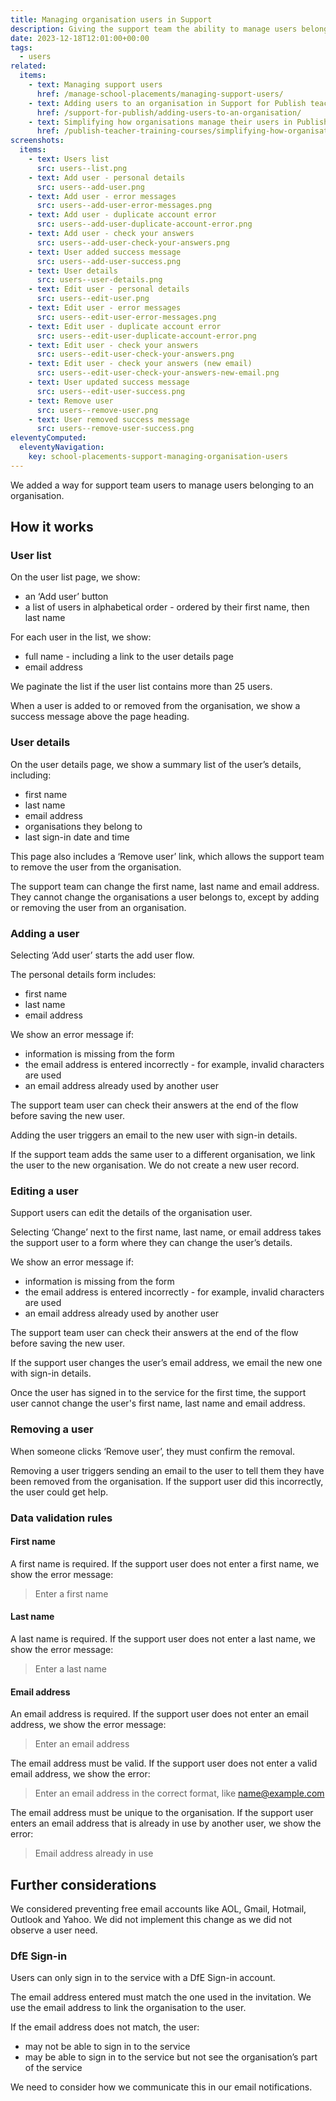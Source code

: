```yaml
---
title: Managing organisation users in Support
description: Giving the support team the ability to manage users belonging to an organisation
date: 2023-12-18T12:01:00+00:00
tags:
  - users
related:
  items:
    - text: Managing support users
      href: /manage-school-placements/managing-support-users/
    - text: Adding users to an organisation in Support for Publish teacher training courses
      href: /support-for-publish/adding-users-to-an-organisation/
    - text: Simplifying how organisations manage their users in Publish teacher training courses
      href: /publish-teacher-training-courses/simplifying-how-organisations-manage-users/
screenshots:
  items:
    - text: Users list
      src: users--list.png
    - text: Add user - personal details
      src: users--add-user.png
    - text: Add user - error messages
      src: users--add-user-error-messages.png
    - text: Add user - duplicate account error
      src: users--add-user-duplicate-account-error.png
    - text: Add user - check your answers
      src: users--add-user-check-your-answers.png
    - text: User added success message
      src: users--add-user-success.png
    - text: User details
      src: users--user-details.png
    - text: Edit user - personal details
      src: users--edit-user.png
    - text: Edit user - error messages
      src: users--edit-user-error-messages.png
    - text: Edit user - duplicate account error
      src: users--edit-user-duplicate-account-error.png
    - text: Edit user - check your answers
      src: users--edit-user-check-your-answers.png
    - text: Edit user - check your answers (new email)
      src: users--edit-user-check-your-answers-new-email.png
    - text: User updated success message
      src: users--edit-user-success.png
    - text: Remove user
      src: users--remove-user.png
    - text: User removed success message
      src: users--remove-user-success.png
eleventyComputed:
  eleventyNavigation:
    key: school-placements-support-managing-organisation-users
---
```


We added a way for support team users to manage users belonging to an organisation.

## How it works

### User list

On the user list page, we show:

- an ‘Add user’ button
- a list of users in alphabetical order - ordered by their first name, then last name

For each user in the list, we show:

- full name - including a link to the user details page
- email address

We paginate the list if the user list contains more than 25 users.

When a user is added to or removed from the organisation, we show a success message above the page heading.

### User details

On the user details page, we show a summary list of the user’s details, including:

- first name
- last name
- email address
- organisations they belong to
- last sign-in date and time

This page also includes a ‘Remove user’ link, which allows the support team to remove the user from the organisation.

The support team can change the first name, last name and email address. They cannot change the organisations a user belongs to, except by adding or removing the user from an organisation.

### Adding a user

Selecting ‘Add user’ starts the add user flow.

The personal details form includes:

- first name
- last name
- email address

We show an error message if:

- information is missing from the form
- the email address is entered incorrectly - for example, invalid characters are used
- an email address already used by another user

The support team user can check their answers at the end of the flow before saving the new user.

Adding the user triggers an email to the new user with sign-in details.

If the support team adds the same user to a different organisation, we link the user to the new organisation. We do not create a new user record.

### Editing a user

Support users can edit the details of the organisation user.

Selecting ‘Change’ next to the first name, last name, or email address takes the support user to a form where they can change the user’s details.

We show an error message if:

- information is missing from the form
- the email address is entered incorrectly - for example, invalid characters are used
- an email address already used by another user

The support team user can check their answers at the end of the flow before saving the new user.

If the support user changes the user’s email address, we email the new one with sign-in details.

Once the user has signed in to the service for the first time, the support user cannot change the user's first name, last name and email address.

### Removing a user

When someone clicks ‘Remove user’, they must confirm the removal.

Removing a user triggers sending an email to the user to tell them they have been removed from the organisation. If the support user did this incorrectly, the user could get help.

### Data validation rules

#### First name

A first name is required. If the support user does not enter a first name, we show the error message:

> Enter a first name

#### Last name

A last name is required. If the support user does not enter a last name, we show the error message:

> Enter a last name

#### Email address

An email address is required. If the support user does not enter an email address, we show the error message:

> Enter an email address

The email address must be valid. If the support user does not enter a valid email address, we show the error:

> Enter an email address in the correct format, like <name@example.com>

The email address must be unique to the organisation. If the support user enters an email address that is already in use by another user, we show the error:

> Email address already in use

## Further considerations

We considered preventing free email accounts like AOL, Gmail, Hotmail, Outlook and Yahoo. We did not implement this change as we did not observe a user need.

### DfE Sign-in

Users can only sign in to the service with a DfE Sign-in account.

The email address entered must match the one used in the invitation. We use the email address to link the organisation to the user.

If the email address does not match, the user:

- may not be able to sign in to the service
- may be able to sign in to the service but not see the organisation’s part of the service

We need to consider how we communicate this in our email notifications.

